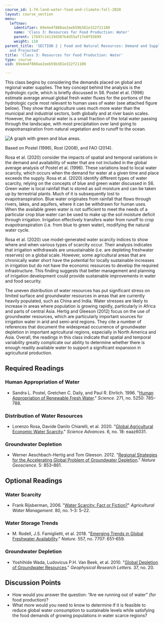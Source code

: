 ```yaml
---
course_id: 1-74-land-water-food-and-climate-fall-2020
layout: course_section
menu:
  leftnav:
    identifier: 69e4e4f888ae2eeb59b381e322f21100
    name: 'Class 3: Resources for Food Production: Water'
    parent: 17b97c14119d387b4d55af17e0f93899
    weight: 110
parent_title: 'SECTION 2 | Food and Natural Resources: Demand and Supply, Current
  and Projected'
title: 'Class 3: Resources for Food Production: Water'
type: course
uid: 69e4e4f888ae2eeb59b381e322f21100

---
```


This class begins by considering the demands placed on global and regional water supplies. The key concept behind the analysis is the hydrologic cycle, which is briefly discussed in S6. Postel et al. (1996) estimate average annual global fresh water fluxes for the portions of the hydrologic cycle most relevant to human uses of water (see attached figure below). They show that agriculture uses much more water than the municipal and industrial sectors, both globally and at river basin scales. However, the agricultural water is a small fraction of the total water passing through the landscape, with most precipitation over land going to evapotranspiration from natural vegetation and to runoff to the ocean.

![A graph with green and blue areas.](/coursemedia/1-74-land-water-food-and-climate-fall-2020/3d3c7aba0d31a89dd169f974690dce88_Fig_S7.2.jpg)

Based on Postel (1996), Rost (2008), and FAO (2014).

Rosa et al. (2020) consider the impacts of spatial and temporal variations in the demand and availability of water that are not included in the global average analysis of Postel et al. (1996). These variations lead to local water scarcity, which occurs when the demand for water at a given time and place exceeds the supply. Rosa et al. (2020) identify different types of water scarcity, relying on the concepts of blue and green water discussed in S6. Green water is local rainfall that is stored as soil moisture and can be taken up by terrestrial plants. Much of it is subsequently lost to evapotranspiration. Blue water originates from rainfall that flows through rivers, lakes, and aquifers, where it can be withdrawn for human uses. When the available green water is not sufficient to meet the needs of a particular crop blue water can be used to make up the soil moisture deficit through irrigation. Irrigation effectively transfers water from runoff to crop evapotranspiration (i.e. from blue to green water), modifying the natural water cycle.

Rosa et al. (2020) use model-generated water scarcity indices to show where and when various types of scarcity occur. Their analysis indicates that irrigation withdrawals are unsustainable (i.e. are depleting freshwater reserves) on a global scale. However, some agricultural areas that are chronically water short have the potential for locally sustainable increases in irrigation but do not have the economic resources to develop the required infrastructure. This finding suggests that better management and planning of irrigation development could provide sustainable improvements in water and food security.

The uneven distribution of water resources has put significant stress on limited surface and groundwater resources in areas that are currently heavily populated, such as China and India. Water stresses are likely to increase in areas where population is growing rapidly, particularly in Africa and parts of central Asia. Hertig and Gleeson (2012) focus on the use of groundwater resources, which are particularly important sources for irrigation water in arid and semi-arid regions. They cite a number of references that document the widespread occurrence of groundwater depletion in important agricultural regions, especially in North America and Asia. Overall, the readings in this class indicate that spatial and temporal variability greatly complicate our ability to determine whether there is enough readily available water to support a significant expansion in agricultural production.

Required Readings
-----------------

### Human Appropriation of Water

*   Sandra L. Postel, Gretchen C. Daily, and Paul R. Ehrlich. 1996. "[Human Appropriation of Renewable Fresh Water](https://science.sciencemag.org/content/271/5250/785)." _Science_. 271, no. 5250: 785–788.
    

### Distribution of Water Resources

*   Lorenzo Rosa, Davide Danilo Chiarelli, et al. 2020. "[Global Agricultural Economic Water Scarcity](https://advances.sciencemag.org/content/6/18/eaaz6031)." _Science Advances_. 6, no. 18: eaaz6031.
    

### Groundwater Depletion

*   Werner Aeschbach-Hertig and Tom Gleeson. 2012. "[Regional Strategies for the Accelerating Global Problem of Groundwater Depletion](https://www.nature.com/articles/ngeo1617)." _Nature Geoscience_. 5: 853–861.
    

Optional Readings
-----------------

### Water Scarcity

*   Frank Rijsberman, 2006. "[Water Scarcity: Fact or Fiction?](https://www.sciencedirect.com/science/article/abs/pii/S0378377405002854)" _Agricultural Water Management._ 80, no. 1–3: 5–22.
    

### Water Storage Trends

*   M. Rodell, J.S. Famiglietti, et al. 2018. "[Emerging Trends in Global Freshwater Availability](https://www.nature.com/articles/s41586-018-0123-1)." _Nature_. 557, no. 7707: 651–659.
    

### Groundwater Depletion

*   Yoshihide Wada, Ludovicus P.H. Van Beek, et al. 2010. "[Global Depletion of Groundwater Resources](https://agupubs.onlinelibrary.wiley.com/doi/full/10.1029/2010GL044571)." _Geophysical Research Letters._ 37, no. 20.
    

Discussion Points
-----------------

*   How would you answer the question: “Are we running out of water” (for food production)?
*   What more would you need to know to determine if it is feasible to reduce global water consumption to sustainable levels while satisfying the food demands of growing populations in water scarce regions?